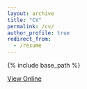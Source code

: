 ```yaml
---
layout: archive
title: "CV"
permalink: /cv/
author_profile: true
redirect_from:
  - /resume
---
```


{% include base_path %}

[View Online](https://drive.google.com/file/d/1oOVBcR-sJIv8DQbtmngcUdV7XqnGvptc/view?usp=drive_link)
